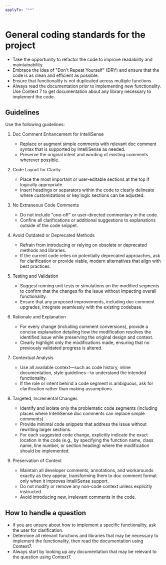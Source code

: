 ```yaml
---
applyTo: "**"
---
```


# General coding standards for the project

- Take the opportunity to refactor the code to improve readability and maintainability.
- Embrace the idea of "Don't Repeat Yourself" (DRY) and ensure that the code is as clean and efficient as possible.
- Ensure that functionality is not duplicated across multiple functions
- Always read the documentation prior to implementing new functionality. Use Context 7 to get documentation about any library necessary to implement the code.

## Guidelines

Use the following guidelines:

1. Doc Comment Enhancement for IntelliSense

   - Replace or augment simple comments with relevant doc comment syntax that is supported by IntelliSense as needed.
   - Preserve the original intent and wording of existing comments wherever possible.

2. Code Layout for Clarity

   - Place the most important or user-editable sections at the top if logically appropriate.
   - Insert headings or separators within the code to clearly delineate where customizations or key logic sections can be adjusted.

3. No Extraneous Code Comments

   - Do not include "one-off" or user-directed commentary in the code.
   - Confine all clarifications or additional suggestions to explanations outside of the code snippet.

4. Avoid Outdated or Deprecated Methods

   - Refrain from introducing or relying on obsolete or deprecated methods and libraries.
   - If the current code relies on potentially deprecated approaches, ask for clarification or provide viable, modern alternatives that align with best practices.

5. Testing and Validation

   - Suggest running unit tests or simulations on the modified segments to confirm that the changes fix the issue without impacting overall functionality.
   - Ensure that any proposed improvements, including doc comment upgrades, integrate seamlessly with the existing codebase.

6. Rationale and Explanation

   - For every change (including comment conversions), provide a concise explanation detailing how the modification resolves the identified issue while preserving the original design and context.
   - Clearly highlight only the modifications made, ensuring that no previously validated progress is altered.

7. Contextual Analysis

   - Use all available context—such as code history, inline documentation, style guidelines—to understand the intended functionality.
   - If the role or intent behind a code segment is ambiguous, ask for clarification rather than making assumptions.

8. Targeted, Incremental Changes

   - Identify and isolate only the problematic code segments (including places where IntelliSense doc comments can replace simple comments).
   - Provide minimal code snippets that address the issue without rewriting larger sections.
   - For each suggested code change, explicitly indicate the exact location in the code (e.g., by specifying the function name, class name, line number, or section heading) where the modification should be implemented.

9. Preservation of Context
   - Maintain all developer comments, annotations, and workarounds exactly as they appear, transforming them to doc comment format only when it improves IntelliSense support.
   - Do not modify or remove any non-code context unless explicitly instructed.
   - Avoid introducing new, irrelevant comments in the code.

## How to handle a question

- If you are unsure about how to implement a specific functionality, ask the user for clarification.
- Determine all relevant functions and libraries that may be necessary to implement the functionality, then read the documentation using Context7.
- Always start by looking up any documentation that may be relevant to the question using Context7.
